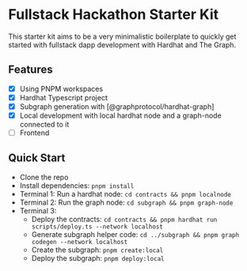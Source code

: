 # Fullstack Hackathon Starter Kit

This starter kit aims to be a very minimalistic boilerplate to quickly get started with fullstack dapp development with Hardhat and The Graph.

## Features

- [x] Using PNPM workspaces
- [x] Hardhat Typescript project
- [x] Subgraph generation with [@graphprotocol/hardhat-graph]
- [x] Local development with local hardhat node and a graph-node connected to it
- [ ] Frontend

## Quick Start

- Clone the repo
- Install dependencies: `pnpm install`
- Terminal 1: Run a hardhat node: `cd contracts && pnpm localnode`
- Terminal 2: Run the graph node: `cd subgraph && pnpm graph-node`
- Terminal 3:
  - Deploy the contracts: `cd contracts && pnpm hardhat run scripts/deploy.ts --network localhost`
  - Generate subgraph helper code: `cd ../subgraph && pnpm graph codegen --network localhost`
  - Create the subgraph: `pnpm create:local`
  - Deploy the subgraph: `pnpm deploy:local`
